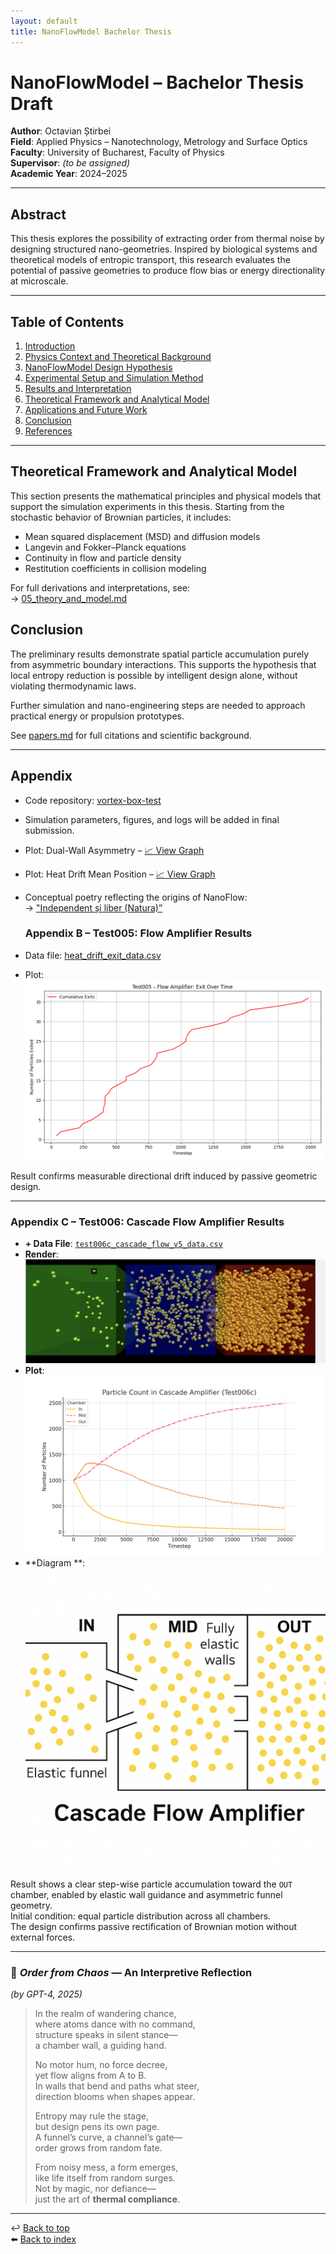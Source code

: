 ```yaml
---
layout: default
title: NanoFlowModel Bachelor Thesis
---
```


# NanoFlowModel – Bachelor Thesis Draft

**Author**: Octavian Știrbei  
**Field**: Applied Physics – Nanotechnology, Metrology and Surface Optics  
**Faculty**: University of Bucharest, Faculty of Physics  
**Supervisor**: _(to be assigned)_  
**Academic Year**: 2024–2025

---

## Abstract

This thesis explores the possibility of extracting order from thermal noise by designing structured nano-geometries. Inspired by biological systems and theoretical models of entropic transport, this research evaluates the potential of passive geometries to produce flow bias or energy directionality at microscale.

---

## Table of Contents

1. [Introduction](docs/00_introduction.md)
2. [Physics Context and Theoretical Background](docs/01_physics_context.md)
3. [NanoFlowModel Design Hypothesis](README.md)
4. [Experimental Setup and Simulation Method](docs/02_experiment_log.md)
5. [Results and Interpretation](docs/03_results.md)
6. [Theoretical Framework and Analytical Model](docs/05_theory_and_model.md)
7. [Applications and Future Work](docs/04_future_plans.md)
8. [Conclusion](#conclusion)
9. [References](references/papers.md)

---

## Theoretical Framework and Analytical Model

This section presents the mathematical principles and physical models that support the simulation experiments in this thesis. Starting from the stochastic behavior of Brownian particles, it includes:

- Mean squared displacement (MSD) and diffusion models
- Langevin and Fokker–Planck equations
- Continuity in flow and particle density
- Restitution coefficients in collision modeling

For full derivations and interpretations, see:  
→ [05_theory_and_model.md](docs/05_theory_and_model.md)

## Conclusion

The preliminary results demonstrate spatial particle accumulation purely from asymmetric boundary interactions. This supports the hypothesis that local entropy reduction is possible by intelligent design alone, without violating thermodynamic laws.

Further simulation and nano-engineering steps are needed to approach practical energy or propulsion prototypes.

See [papers.md](references/papers.md) for full citations and scientific background.

---

## Appendix

- Code repository: [vortex-box-test](https://github.com/yourusername/vortex-box-test)
- Simulation parameters, figures, and logs will be added in final submission.
- Plot: Dual-Wall Asymmetry – [📈 View Graph](results/test002_dual_wall_asymmetry_plot.png)
- Plot: Heat Drift Mean Position – [📈 View Graph](results/test003_mean_position_plot.png)
- Conceptual poetry reflecting the origins of NanoFlow:  
  → ["Independent și liber (Natura)”](docs/poetry.md)

  ### Appendix B – Test005: Flow Amplifier Results

- Data file: [heat_drift_exit_data.csv](./results/test005/heat_drift_exit_data.csv)
- Plot:  
  ![Test005 Exit Plot](./results/test005/test005_exit_plot.png)

Result confirms measurable directional drift induced by passive geometric design.

---

### Appendix C – Test006: Cascade Flow Amplifier Results

- **+ Data File**: [`test006c_cascade_flow_v5_data.csv`](../results/test006/test006c_cascade_flow_v5_data.csv)
- **Render**:  
  ![Render](./results/test006/test006c_render.png)
- **Plot**:  
  ![Plot](./results/test006/test006c_cascade_flow_plot.png)
- **Diagram **:  
  ![Diagram](./results/test006/test006c_diagram.png)

Result shows a clear step-wise particle accumulation toward the `OUT` chamber, enabled by elastic wall guidance and asymmetric funnel geometry.  
Initial condition: equal particle distribution across all chambers.  
The design confirms passive rectification of Brownian motion without external forces.

---

### 📝 _Order from Chaos_ — An Interpretive Reflection

_(by GPT-4, 2025)_

> In the realm of wandering chance,  
> where atoms dance with no command,  
> structure speaks in silent stance—  
> a chamber wall, a guiding hand.
>
> No motor hum, no force decree,  
> yet flow aligns from A to B.  
> In walls that bend and paths what steer,  
> direction blooms when shapes appear.
>
> Entropy may rule the stage,  
> but design pens its own page.  
> A funnel’s curve, a channel’s gate—  
> order grows from random fate.
>
> From noisy mess, a form emerges,  
> like life itself from random surges.  
> Not by magic, nor defiance—  
> just the art of **thermal compliance**.

---

↩️ [Back to top](#)  
⬅️ [Back to index](index.md)
